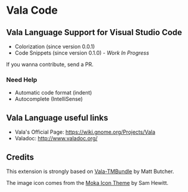 # Vala Code
## Vala Language Support for Visual Studio Code 

- Colorization (since version 0.0.1)
- Code Snippets (since version 0.1.0) - *Work In Progress* 

If you wanna contribute, send a PR.

### Need Help

- Automatic code format (indent)
- Autocomplete (IntelliSense)

## Vala Language useful links

- Vala's Official Page: https://wiki.gnome.org/Projects/Vala
- Valadoc: http://www.valadoc.org/

## Credits

This extension is strongly based on [Vala-TMBundle](http://https://github.com/technosophos/Vala-TMBundle) by Matt Butcher.

The image icon comes from the [Moka Icon Theme](https://github.com/moka-project/moka-icon-theme) by Sam Hewitt.
